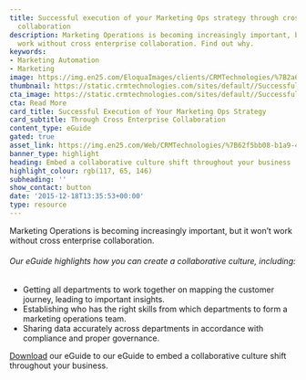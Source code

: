 ```yaml
---
title: Successful execution of your Marketing Ops strategy through cross Enterprise
  collaboration
description: Marketing Operations is becoming increasingly important, but it won’t
  work without cross enterprise collaboration. Find out why.
keywords:
- Marketing Automation
- Marketing
image: https://img.en25.com/EloquaImages/clients/CRMTechnologies/%7B2a64d15e-3da8-4f2e-8f6d-b40e9544d11c%7D_LP-M-EM4.jpg
thumbnail: https://static.crmtechnologies.com/sites/default//SuccessfulExecution_1.png
cta_image: https://static.crmtechnologies.com/sites/default//SuccessfulExecution.png
cta: Read More
card_title: Successful Execution of Your Marketing Ops Strategy
card_subtitle: Through Cross Enterprise Collaboration
content_type: eGuide
gated: true
asset_link: https://img.en25.com/Web/CRMTechnologies/%7B62f5bb08-b1a9-4389-9231-4d1a1d3d5ddd%7D_Successful_execution_of_your_Marketing_Ops_strategy_through_cross_Enterprise_collaboration_V2.pdf
banner_type: highlight
heading: Embed a collaborative culture shift throughout your business
highlight_colour: rgb(117, 65, 146)
subheading: ''
show_contact: button
date: '2015-12-18T13:35:53+00:00'
type: resource
---
```

Marketing Operations is becoming increasingly important, but it won’t work without cross enterprise collaboration.

###### Our eGuide highlights how you can create a collaborative culture, including:

* Getting all departments to work together on mapping the customer journey, leading to important insights.
* Establishing who has the right skills from which departments to form a marketing operations team.
* Sharing data accurately across departments in accordance with compliance and proper governance.

[Download](http://interact.crmtechnologies.com/a-guide-to-successful-demand-gen-led-marketing) our eGuide to our eGuide to embed a collaborative culture shift throughout your business.
